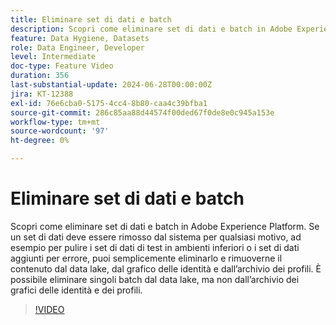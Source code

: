 ```yaml
---
title: Eliminare set di dati e batch
description: Scopri come eliminare set di dati e batch in Adobe Experience Platform (AEP).
feature: Data Hygiene, Datasets
role: Data Engineer, Developer
level: Intermediate
doc-type: Feature Video
duration: 356
last-substantial-update: 2024-06-28T00:00:00Z
jira: KT-12388
exl-id: 76e6cba0-5175-4cc4-8b80-caa4c39bfba1
source-git-commit: 286c85aa88d44574f00ded67f0de8e0c945a153e
workflow-type: tm+mt
source-wordcount: '97'
ht-degree: 0%

---
```


# Eliminare set di dati e batch

Scopri come eliminare set di dati e batch in Adobe Experience Platform. Se un set di dati deve essere rimosso dal sistema per qualsiasi motivo, ad esempio per pulire i set di dati di test in ambienti inferiori o i set di dati aggiunti per errore, puoi semplicemente eliminarlo e rimuoverne il contenuto dal data lake, dal grafico delle identità e dall’archivio dei profili. È possibile eliminare singoli batch dal data lake, ma non dall’archivio dei grafici delle identità e dei profili.

>[!VIDEO](https://video.tv.adobe.com/v/3429790/?learn=on&enablevpops)
